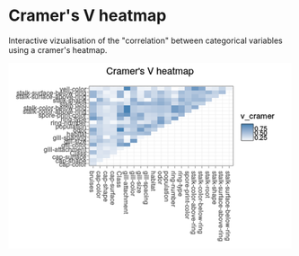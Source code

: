 # Cramer's V heatmap

Interactive vizualisation of the "correlation" between categorical variables using a cramer's heatmap.

![Alt text](https://github.com/Julien-Yacine/cramer_v_heatmap/blob/master/cramer_v_heatmap.png?raw=true "Title")
